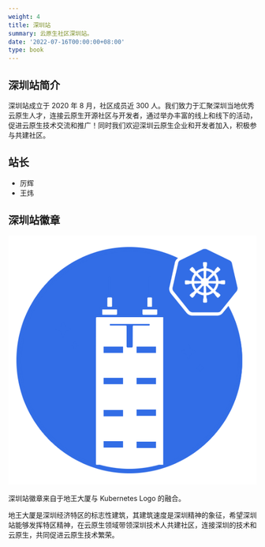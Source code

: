 ```yaml
---
weight: 4
title: 深圳站
summary: 云原生社区深圳站。
date: '2022-07-16T00:00:00+08:00'
type: book
---
```


## 深圳站简介

深圳站成立于 2020 年 8 月，社区成员近 300 人。我们致力于汇聚深圳当地优秀云原生人才，连接云原生开源社区与开发者，通过举办丰富的线上和线下的活动，促进云原生技术交流和推广！同时我们欢迎深圳云原生企业和开发者加入，积极参与共建社区。

## 站长
- 厉辉
- 王炜

## 深圳站徽章

![深圳站徽章](logo.png)

深圳站徽章来自于地王大厦与 Kubernetes Logo 的融合。

地王大厦是深圳经济特区的标志性建筑，其建筑速度是深圳精神的象征，希望深圳站能够发挥特区精神，在云原生领域带领深圳技术人共建社区，连接深圳的技术和云原生，共同促进云原生技术繁荣。